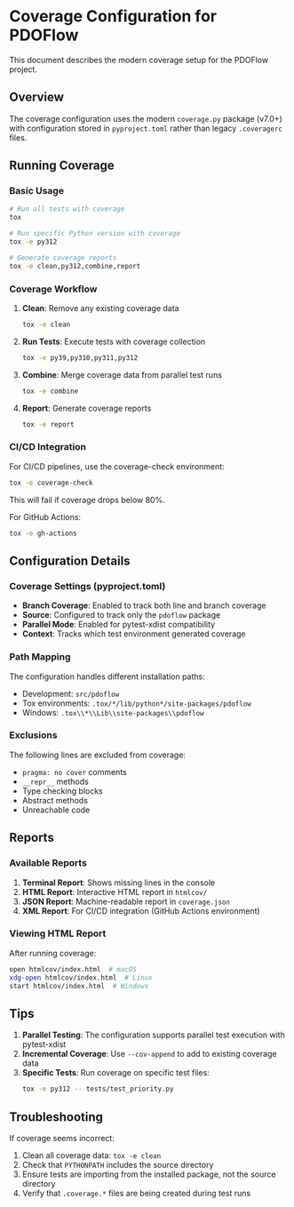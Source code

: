 # Coverage Configuration for PDOFlow

This document describes the modern coverage setup for the PDOFlow project.

## Overview

The coverage configuration uses the modern `coverage.py` package (v7.0+) with configuration stored in `pyproject.toml` rather than legacy `.coveragerc` files.

## Running Coverage

### Basic Usage

```bash
# Run all tests with coverage
tox

# Run specific Python version with coverage
tox -e py312

# Generate coverage reports
tox -e clean,py312,combine,report
```

### Coverage Workflow

1. **Clean**: Remove any existing coverage data
   ```bash
   tox -e clean
   ```

2. **Run Tests**: Execute tests with coverage collection
   ```bash
   tox -e py39,py310,py311,py312
   ```

3. **Combine**: Merge coverage data from parallel test runs
   ```bash
   tox -e combine
   ```

4. **Report**: Generate coverage reports
   ```bash
   tox -e report
   ```

### CI/CD Integration

For CI/CD pipelines, use the coverage-check environment:
```bash
tox -e coverage-check
```

This will fail if coverage drops below 80%.

For GitHub Actions:
```bash
tox -e gh-actions
```

## Configuration Details

### Coverage Settings (pyproject.toml)

- **Branch Coverage**: Enabled to track both line and branch coverage
- **Source**: Configured to track only the `pdoflow` package
- **Parallel Mode**: Enabled for pytest-xdist compatibility
- **Context**: Tracks which test environment generated coverage

### Path Mapping

The configuration handles different installation paths:
- Development: `src/pdoflow`
- Tox environments: `.tox/*/lib/python*/site-packages/pdoflow`
- Windows: `.tox\\*\\Lib\\site-packages\\pdoflow`

### Exclusions

The following lines are excluded from coverage:
- `pragma: no cover` comments
- `__repr__` methods
- Type checking blocks
- Abstract methods
- Unreachable code

## Reports

### Available Reports

1. **Terminal Report**: Shows missing lines in the console
2. **HTML Report**: Interactive HTML report in `htmlcov/`
3. **JSON Report**: Machine-readable report in `coverage.json`
4. **XML Report**: For CI/CD integration (GitHub Actions environment)

### Viewing HTML Report

After running coverage:
```bash
open htmlcov/index.html  # macOS
xdg-open htmlcov/index.html  # Linux
start htmlcov/index.html  # Windows
```

## Tips

1. **Parallel Testing**: The configuration supports parallel test execution with pytest-xdist
2. **Incremental Coverage**: Use `--cov-append` to add to existing coverage data
3. **Specific Tests**: Run coverage on specific test files:
   ```bash
   tox -e py312 -- tests/test_priority.py
   ```

## Troubleshooting

If coverage seems incorrect:

1. Clean all coverage data: `tox -e clean`
2. Check that `PYTHONPATH` includes the source directory
3. Ensure tests are importing from the installed package, not the source directory
4. Verify that `.coverage.*` files are being created during test runs
